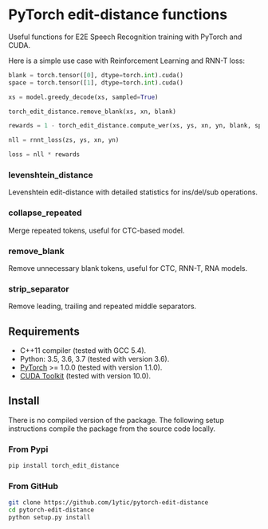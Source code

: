 # PyTorch edit-distance functions

Useful functions for E2E Speech Recognition training with PyTorch and CUDA.

Here is a simple use case with Reinforcement Learning and RNN-T loss:

```python
blank = torch.tensor([0], dtype=torch.int).cuda()
space = torch.tensor([1], dtype=torch.int).cuda()

xs = model.greedy_decode(xs, sampled=True)

torch_edit_distance.remove_blank(xs, xn, blank)

rewards = 1 - torch_edit_distance.compute_wer(xs, ys, xn, yn, blank, space)

nll = rnnt_loss(zs, ys, xn, yn)

loss = nll * rewards
```

### levenshtein_distance

Levenshtein edit-distance with detailed statistics for ins/del/sub operations.

### collapse_repeated

Merge repeated tokens, useful for CTC-based model.

### remove_blank

Remove unnecessary blank tokens, useful for CTC, RNN-T, RNA models.

### strip_separator

Remove leading, trailing and repeated middle separators.

## Requirements

- C++11 compiler (tested with GCC 5.4).
- Python: 3.5, 3.6, 3.7 (tested with version 3.6).
- [PyTorch](http://pytorch.org/) >= 1.0.0 (tested with version 1.1.0).
- [CUDA Toolkit](https://developer.nvidia.com/cuda-zone) (tested with version 10.0).

## Install

There is no compiled version of the package. The following setup instructions compile the package from the source code locally.

### From Pypi

```bash
pip install torch_edit_distance
```

### From GitHub

```bash
git clone https://github.com/1ytic/pytorch-edit-distance
cd pytorch-edit-distance
python setup.py install
```